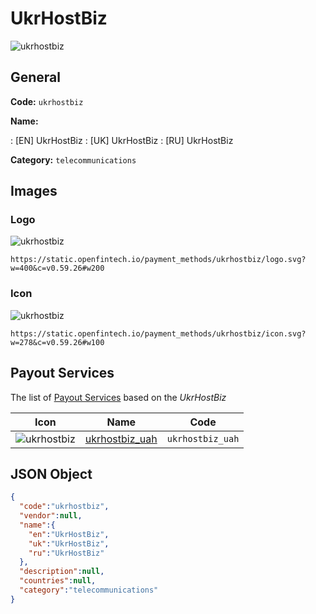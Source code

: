 
# UkrHostBiz 
![ukrhostbiz](https://static.openfintech.io/payment_methods/ukrhostbiz/logo.svg?w=400&c=v0.59.26#w200)  

## General 
**Code:** `ukrhostbiz` 
 
**Name:** 
 
:	[EN] UkrHostBiz 
:	[UK] UkrHostBiz 
:	[RU] UkrHostBiz 
 
**Category:** `telecommunications` 
 

## Images 

### Logo 
![ukrhostbiz](https://static.openfintech.io/payment_methods/ukrhostbiz/logo.svg?w=400&c=v0.59.26#w200)  

```
https://static.openfintech.io/payment_methods/ukrhostbiz/logo.svg?w=400&c=v0.59.26#w200
```  

### Icon 
![ukrhostbiz](https://static.openfintech.io/payment_methods/ukrhostbiz/icon.svg?w=278&c=v0.59.26#w100)  

```
https://static.openfintech.io/payment_methods/ukrhostbiz/icon.svg?w=278&c=v0.59.26#w100
```  

## Payout Services 
 
The list of [Payout Services](/payout-services/) based on the _UkrHostBiz_ 

|Icon|Name|Code| 
|:---:|:---:|:---:| 
|![ukrhostbiz](https://static.openfintech.io/payout_methods/ukrhostbiz/icon.png?w=278&c=v0.59.26#w40) |[ukrhostbiz_uah](/payout-services/ukrhostbiz_uah/)|`ukrhostbiz_uah`| 
 

## JSON Object 

```json
{
  "code":"ukrhostbiz",
  "vendor":null,
  "name":{
    "en":"UkrHostBiz",
    "uk":"UkrHostBiz",
    "ru":"UkrHostBiz"
  },
  "description":null,
  "countries":null,
  "category":"telecommunications"
}
```  
